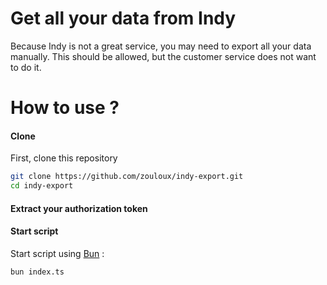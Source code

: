 # Get all your data from Indy

Because Indy is not a great service, you may need to export all your data manually.
This should be allowed, but the customer service does not want to do it.

# How to use ?

#### Clone

First, clone this repository
```bash
git clone https://github.com/zouloux/indy-export.git
cd indy-export
```

#### Extract your authorization token



#### Start script

Start script using [Bun](https://bun.sh/) :
```shell
bun index.ts
```
